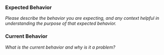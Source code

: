 ### Expected Behavior

_Please describe the behavior you are expecting, and any context helpful in understanding the purpose of that expected behavior._

### Current Behavior

_What is the current behavior and why is it a problem?_
